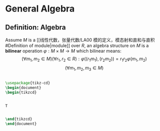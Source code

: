 # General Algebra 
## Definition: Algebra 
Assume $M$ is a [[线性代数，张量代数/LA00 模的定义，模态射和直和与直积#Definition of module|module]] over $R$, an algebra structure on $M$ is a **bilinear** operation $\varphi: M\times M \rightarrow M$ which bilinear means:
$$(\forall m_1,m_2\in M)(\forall r_1,r_2\in R):\varphi((r_1m_1),(r_2m_2))=r_1r_2\varphi(m_1,m_2)$$
$$(\forall m_1,m_2,m_3\in M)$$
## 
```tikz 
\usepackage{tikz-cd} 
\begin{document} 
\begin{tikzcd}     


T


\end{tikzcd} 
\end{document} 
```
